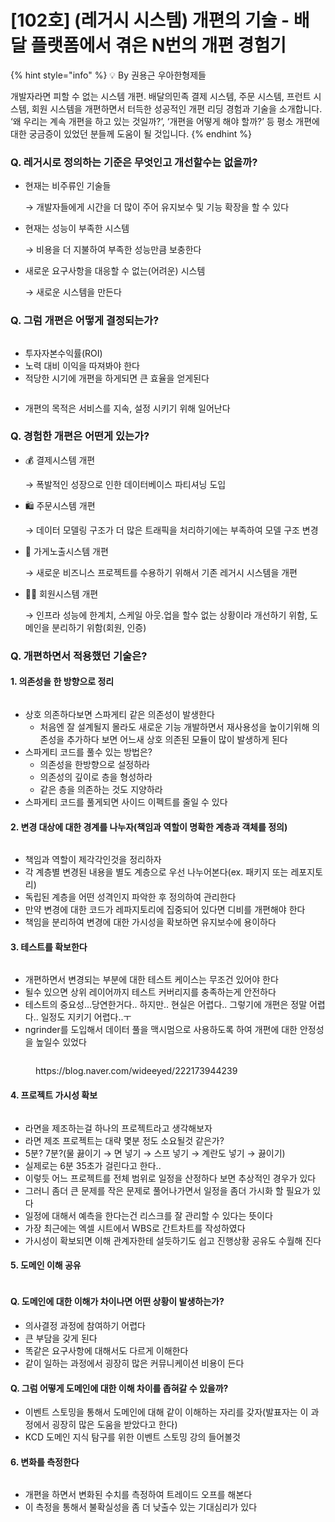 # \[102호] (레거시 시스템) 개편의 기술 - 배달 플랫폼에서 겪은 N번의 개편 경험기

{% hint style="info" %}
💡 By 권용근 우아한형제들

개발자라면 피할 수 없는 시스템 개편. 배달의민족 결제 시스템, 주문 시스템, 프런트 시스템, 회원 시스템을 개편하면서 터득한 성공적인 개편 리딩 경험과 기술을 소개합니다. ‘왜 우리는 계속 개편을 하고 있는 것일까?’, ‘개편을 어떻게 해야 할까?’ 등 평소 개편에 대한 궁금증이 있었던 분들께 도움이 될 것입니다.
{% endhint %}

### Q. 레거시로 정의하는 기준은 무엇인고 개선할수는 없을까?

*   현재는 비주류인 기술들

    → 개발자들에게 시간을 더 많이 주어 유지보수 및 기능 확장을 할 수 있다
*   현재는 성능이 부족한 시스템

    → 비용을 더 지불하여 부족한 성능만큼 보충한다
*   새로운 요구사항을 대응할 수 없는(어려운) 시스템

    → 새로운 시스템을 만든다

### Q. 그럼 개편은 어떻게 결정되는가?

<figure><img src="../../../.gitbook/assets/1 (4).png" alt=""><figcaption></figcaption></figure>

* 투자자본수익률(ROI)
* 노력 대비 이익을 따져봐야 한다
* 적당한 시기에 개편을 하게되면 큰 효율을 얻게된다

<figure><img src="../../../.gitbook/assets/2 (2).png" alt=""><figcaption></figcaption></figure>

* 개편의 목적은 서비스를 지속, 설정 시키기 위해 일어난다

### Q. 경험한 개편은 어떤게 있는가?

*   💰 결제시스템 개편

    → 폭발적인 성장으로 인한 데이터베이스 파티셔닝 도입
*   🛍 주문시스템 개편

    → 데이터 모델링 구조가 더 많은 트래픽을 처리하기에는 부족하여 모델 구조 변경
*   🏪 가게노출시스템 개편

    → 새로운 비즈니스 프로젝트를 수용하기 위해서 기존 레거시 시스템을 개편
*   👩‍🔧 회원시스템 개편

    → 인프라 성능에 한계치, 스케일 아웃.업을 할수 없는 상황이라 개선하기 위함, 도메인을 분리하기 위함(회원, 인증)

### Q. 개편하면서 적용했던 기술은?

#### 1. 의존성을 한 방향으로 정리

<figure><img src="../../../.gitbook/assets/3 (2) (2).png" alt=""><figcaption></figcaption></figure>

* 상호 의존하다보면 스파게티 같은 의존성이 발생한다
  * 처음엔 잘 설계될지 몰라도 새로운 기능 개발하면서 재사용성을 높이기위해 의존성을 추가하다 보면 어느새 상호 의존된 모듈이 많이 발생하게 된다
* 스파게티 코드를 풀수 있는 방법은?
  * 의존성을 한방향으로 설정하라
  * 의존성의 깊이로 층을 형성하라
  * 같은 층을 의존하는 것도 지양하라
* 스파게티 코드를 풀게되면 사이드 이펙트를 줄일 수 있다

#### 2. 변경 대상에 대한 경계를 나누자(책임과 역할이 명확한 계층과 객체를 정의)

<figure><img src="../../../.gitbook/assets/4 (1) (1) (2).png" alt=""><figcaption></figcaption></figure>

* 책임과 역할이 제각각인것을 정리하자
* 각 계층별 변경된 내용을 별도 계층으로 우선 나누어본다(ex. 패키지 또는 레포지토리)
* 독립된 계층을 어떤 성격인지 파악한 후 정의하여 관리한다
* 만약 변경에 대한 코드가 레파지토리에 집중되어 있다면 디비를 개편해야 한다
* 책임을 분리하여 변경에 대한 가시성을 확보하면 유지보수에 용이하다

#### 3. 테스트를 확보한다

<figure><img src="../../../.gitbook/assets/5 (4).png" alt=""><figcaption></figcaption></figure>

* 개편하면서 변경되는 부분에 대한 테스트 케이스는 무조건 있어야 한다
* 될수 있으면 상위 레이어까지 테스트 커버리지를 충족하는게 안전하다
* 테스트의 중요성…당연한거다.. 하지만.. 현실은 어렵다.. 그렇기에 개편은 정말 어렵다.. 일정도 지키기 어렵다..ㅜ
* ngrinder를 도입해서 데이터 풀을 맥시멈으로 사용하도록 하여 개편에 대한 안정성을 높일수 있었다

<figure><img src="../../../.gitbook/assets/6 (1).png" alt=""><figcaption><p>https://blog.naver.com/wideeyed/222173944239</p></figcaption></figure>



#### 4. 프로젝트 가시성 확보

<figure><img src="../../../.gitbook/assets/7 (2).png" alt=""><figcaption></figcaption></figure>

* 라면을 제조하는걸 하나의 프로젝트라고 생각해보자
* 라면 제조 프로젝트는 대략 몇분 정도 소요될것 같은가?
* 5분? 7분?(물 끓이기 → 면 넣기 → 스프 넣기 → 계란도 넣기 → 끓이기)
* 실제로는 6분 35초가 걸린다고 한다..
* 이렇듯 어느 프로젝트를 전체 범위로 일정을 산정하다 보면 추상적인 경우가 있다
* 그러니 좀더 큰 문제를 작은 문제로 풀어나가면서 일정을 좀더 가시화 할 필요가 있다
* 일정에 대해서 예측을 한다는건 리스크를 잘 관리할 수 있다는 뜻이다
* 가장 최근에는 엑셀 시트에서 WBS로 간트차트를 작성하였다
* 가시성이 확보되면 이해 관계자한테 설듯하기도 쉽고 진행상황 공유도 수월해 진다

#### 5. 도메인 이해 공유

<figure><img src="../../../.gitbook/assets/8 (2).png" alt=""><figcaption></figcaption></figure>

#### Q. 도메인에 대한 이해가 차이나면 어떤 상황이 발생하는가?

* 의사결정 과정에 참여하기 어렵다
* 큰 부담을 갖게 된다
* 똑같은 요구사항에 대해서도 다르게 이해한다
* 같이 일하는 과정에서 굉장히 많은 커뮤니케이션 비용이 든다

#### Q. 그럼 어떻게 도메인에 대한 이해 차이를 좁혀갈 수 있을까?

* 이벤트 스토밍을 통해서 도메인에 대해 같이 이해하는 자리를 갖자(발표자는 이 과정에서 굉장히 많은 도움을 받았다고 한다)
* KCD 도메인 지식 탐구를 위한 이벤트 스토밍 강의 들어볼것

#### 6. 변화를 측정한다

<figure><img src="../../../.gitbook/assets/9 (2).png" alt=""><figcaption></figcaption></figure>

* 개편을 하면서 변화된 수치를 측정하여 트레이드 오프를 해본다
* 이 측정을 통해서 불확실성을 좀 더 낮출수 있는 기대심리가 있다
